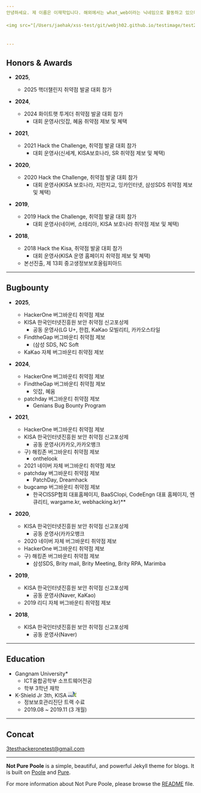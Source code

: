 ```yaml
---
안녕하세요. 제 이름은 이재학입니다. 해외에서는 what_web이라는 닉네임으로 활동하고 있으며 주로 웹 애플리케이션에 대한 보안 취약점을 연구하고 분석하는 것을 좋아하는 버그바운티 헌터입니다. 지금까지 약 1,500건의 보고서를 제출했으며, 불충분한 인증/인가(IDOR), 인증 우회(Authentication bypass), 계정 탈취(Account Takeover) 및 깨진 엑세스 제어(Broken Access Control), 잘못된 보안 구성 오류(Security Misconfiguration) 취약점 분야를 전문적으로 다루고 있습니다.

<img src="[/Users/jaehak/xss-test/git/webjh02.github.io/testimage/test2.png](https://github.com/webjh02/webjh02.github.io/blob/master/test001.png)" width="250" hieght="333" alt="">    <img src="/Users/jaehak/xss-test/git/webjh02.github.io/testimage/test1.png" width="254" hieght="333" alt="">   <img src="/Users/jaehak/xss-test/git/webjh02.github.io/testimage/test3.png" width="550" hieght="533" alt="">


---
```


<h2> Honors & Awards </h2>


* **2025**, 
    * 2025 핵더챌린지 취약점 발굴 대회 참가
    
* **2024**, 
    * 2024 화이트햇 투게더 취약점 발굴 대회 참가
        * 대회 운영사(잇잡, 혜움 취약점 제보 및 쳬택 

* **2021**, 
    * 2021 Hack the Challenge, 취약점 발굴 대회 참가
        * 대회 운영사(신세계, KISA보호나라, SR 취약점 제보 및 쳬택)
* **2020**, 
    * 2020 Hack the Challenge, 취약점 발굴 대회 참가
        * 대회 운영사(KISA 보호나라, 지란지교, 잉카인터넷, 삼성SDS 취약점 제보 및 쳬택)

* **2019**, 
    * 2019 Hack the Challenge, 취약점 발굴 대회 참가
        * 대회 운영사(네이버, 소테리아, KISA 보호나라 취약점 제보 및 쳬택)
* **2018**,
    * 2018 Hack the Kisa, 취약점 발굴 대회 참가
        * 대회 운영사(KISA 운영 홈페이지 취약점 제보 및 쳬택)
    * 본선진출, 제 13회 중고생정보보호올림피아드

  
---

<h2> Bugbounty </h2>

* **2025**,
     * HackerOne 버그바운티 취약점 제보 
     * KISA 한국인터넷진흥원 보안 취약점 신고포상제
        * 공동 운영사(LG U+, 한컴, KaKao 모빌리티, 카카오스타일 
     * FindtheGap 버그바운티 취약점 제보 
        * (삼성 SDS, NC Soft 
     * KaKao 자체 버그바운티 취약점 제보 
* **2024**,
     * HackerOne 버그바운티 취약점 제보 
     * FindtheGap 버그바운티 취약점 제보 
        * 잇잡, 혜움 
    * patchday 버그바운티 취약점 제보 
        * Genians Bug Bounty Program 
* **2021**,
     * HackerOne 버그바운티 취약점 제보
     * KISA 한국인터넷진흥원 보안 취약점 신고포상제
        * 공동 운영사(카카오,카카오뱅크 
    * 구) 해킹존 버그바운티 취약점 제보 
        * onthelook 
    * 2021 네이버 자체 버그바운티 취약점 제보
    * patchday 버그바운티 취약점 제보 
        * PatchDay, Dreamhack 
    * bugcamp 버그바운티 취약점 제보 
        * 한국CISSP협회 대표홈페이지, BaaSClopi, CodeEngn 대표 홈페이지, 엔큐리티, wargame.kr, webhacking.kr)** 
* **2020**,
    * KISA 한국인터넷진흥원 보안 취약점 신고포상제
        * 공동 운영사(카카오뱅크
    * 2020 네이버 자체 버그바운티 취약점 제보
    * HackerOne 버그바운티 취약점 제보
    * 구) 해킹존 버그바운티 취약점 제보
        * 삼성SDS, Brity mail, Brity Meeting, Brity RPA, Marimba
* **2019**,
    * KISA 한국인터넷진흥원 보안 취약점 신고포상제
        * 공동 운영사(Naver, KaKao)
    * 2019 리디 자체 버그바운티 취약점 제보

* **2018**,
    * KISA 한국인터넷진흥원 보안 취약점 신고포상제
        * 공동 운영사(Naver) 

---

<h2> Education </h2> 

* Gangnam University* <img src="/images.png" width="15" hieght="333" alt="">
    * ICT융합공학부 소프트웨어전공
    * 학부 3학년 재학
* K-Shield Jr 3th, KISA <img src="/wqeqwe.png" width="23" hieght="333" alt="">
    * 정보보호관리진단 트랙 수료
    * 2019.08 ~ 2019.11 (3 개월)

---

<h2> Concat </h2>

3testhackeronetest@gmail.com

-----



**Not Pure Poole** is a simple, beautiful, and powerful Jekyll theme for blogs. It is built on [Poole](https://github.com/poole/poole) and [Pure](https://purecss.io/).

For more information about Not Pure Poole, please browse the [README](https://github.com/vszhub/not-pure-poole) file.
